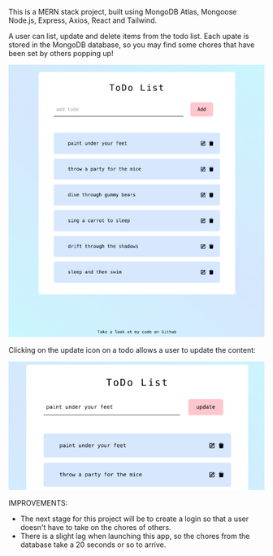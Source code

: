 This is a MERN stack project, built using MongoDB Atlas, Mongoose Node.js, Express, Axios, React and Tailwind.

A user can list, update and delete items from the todo list. Each upate is stored in the MongoDB database, so you may find some chores that have been set by others popping up! 

<p align="center">
<img src="./public/images/screenshot1.png" alt="Screenshot of project" title="ToDoList">
</p>

Clicking on the update icon on a todo allows a user to update the content:

<p align="center">
<img src="./public/images/screenshot2.png" alt="Screenshot of project" title="ToDoList">
</p>

IMPROVEMENTS: 
- The next stage for this project will be to create a login so that a user doesn't have to take on the chores of others. 
- There is a slight lag when launching this app, so the chores from the database take a 20 seconds or so to arrive. 

